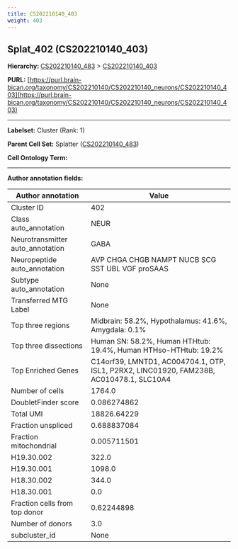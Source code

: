 ```yaml
---
title: CS202210140_403
weight: 403
---
```

## Splat_402 (CS202210140_403)
<b>Hierarchy: </b>
[CS202210140_483](../CS202210140_483) >
[CS202210140_403](../CS202210140_403)

**PURL:** [https://purl.brain-bican.org/taxonomy/CS202210140/CS202210140_neurons/CS202210140_403](https://purl.brain-bican.org/taxonomy/CS202210140/CS202210140_neurons/CS202210140_403)

---


**Labelset:** Cluster (Rank: 1)

**Parent Cell Set:** Splatter ([CS202210140_483](../CS202210140_483))



**Cell Ontology Term:** 

[MARKER GENES.]: #


---

[TRANSFERRED ANNOTATIONS.]: #


[AUTHOR ANNOTATION FIELDS.]: #


**Author annotation fields:**

| Author annotation | Value |
|-------------------|-------|
|Cluster ID|402|
|Class auto_annotation|NEUR|
|Neurotransmitter auto_annotation|GABA|
|Neuropeptide auto_annotation|AVP CHGA CHGB NAMPT NUCB SCG SST UBL VGF proSAAS|
|Subtype auto_annotation|None|
|Transferred MTG Label|None|
|Top three regions|Midbrain: 58.2%, Hypothalamus: 41.6%, Amygdala: 0.1%|
|Top three dissections|Human SN: 58.2%, Human HTHtub: 19.4%, Human HTHso-HTHtub: 19.2%|
|Top Enriched Genes|C14orf39, LMNTD1, AC004704.1, OTP, ISL1, P2RX2, LINC01920, FAM238B, AC010478.1, SLC10A4|
|Number of cells|1764.0|
|DoubletFinder score|0.086274862|
|Total UMI|18826.64229|
|Fraction unspliced|0.688837084|
|Fraction mitochondrial|0.005711501|
|H19.30.002|322.0|
|H19.30.001|1098.0|
|H18.30.002|344.0|
|H18.30.001|0.0|
|Fraction cells from top donor|0.62244898|
|Number of donors|3.0|
|subcluster_id|None|
